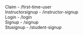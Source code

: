 Claim - /first-time-user<br>
Instructorsignup - /instructor-signup<br>
Login - /login<br>
Signup - /signup<br>
Stusignup - /student-signup<br>
